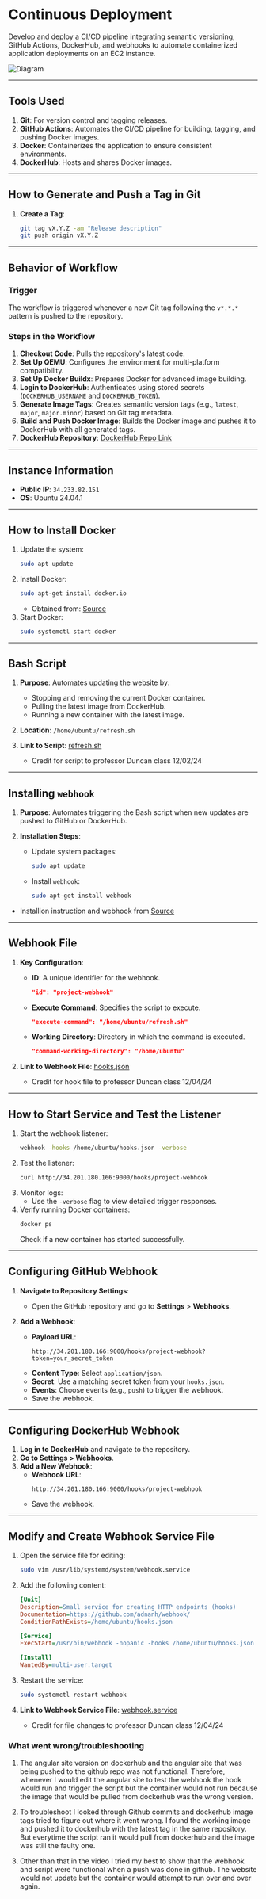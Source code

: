 # **Continuous Deployment**

Develop and deploy a CI/CD pipeline integrating semantic versioning, GitHub Actions, DockerHub, and webhooks to automate containerized application deployments on an EC2 instance.

![Diagram](/Images/cd-diagram.png)

---

## **Tools Used**
1. **Git**: For version control and tagging releases.
2. **GitHub Actions**: Automates the CI/CD pipeline for building, tagging, and pushing Docker images.
3. **Docker**: Containerizes the application to ensure consistent environments.
4. **DockerHub**: Hosts and shares Docker images.

---

## **How to Generate and Push a Tag in Git**
1. **Create a Tag**:
   ```bash
   git tag vX.Y.Z -am "Release description"
   git push origin vX.Y.Z
   ```

---

## **Behavior of Workflow**

### **Trigger**
The workflow is triggered whenever a new Git tag following the `v*.*.*` pattern is pushed to the repository.

### **Steps in the Workflow**
1. **Checkout Code**: Pulls the repository's latest code.
2. **Set Up QEMU**: Configures the environment for multi-platform compatibility.
3. **Set Up Docker Buildx**: Prepares Docker for advanced image building.
4. **Login to DockerHub**: Authenticates using stored secrets (`DOCKERHUB_USERNAME` and `DOCKERHUB_TOKEN`).
5. **Generate Image Tags**: Creates semantic version tags (e.g., `latest`, `major`, `major.minor`) based on Git tag metadata.
6. **Build and Push Docker Image**: Builds the Docker image and pushes it to DockerHub with all generated tags.
7. **DockerHub Repository**: [DockerHub Repo Link](https://hub.docker.com/repository/docker/patel513/app/general)

---

## **Instance Information**
- **Public IP**: `34.233.82.151`
- **OS**: Ubuntu 24.04.1

---

## **How to Install Docker**
1. Update the system:
   ```bash
   sudo apt update
   ```
2. Install Docker:
   ```bash
   sudo apt-get install docker.io
   ```
   - Obtained from: [Source](https://askubuntu.com/questions/938700/how-do-i-install-docker-on-ubuntu-16-04-lts)
3. Start Docker:
   ```bash
   sudo systemctl start docker
   ```

---

## **Bash Script**
1. **Purpose**:
   Automates updating the website by:
   - Stopping and removing the current Docker container.
   - Pulling the latest image from DockerHub.
   - Running a new container with the latest image.

2. **Location**: `/home/ubuntu/refresh.sh`

3. **Link to Script**: [refresh.sh](https://github.com/WSU-kduncan/f24cicd-Krackido/blob/main/deployment/refresh.sh)
   - Credit for script to professor Duncan class 12/02/24

---

## **Installing `webhook`**
1. **Purpose**:
   Automates triggering the Bash script when new updates are pushed to GitHub or DockerHub.

2. **Installation Steps**:
   - Update system packages:
     ```bash
     sudo apt update
     ```
   - Install `webhook`:
     ```bash
     sudo apt-get install webhook
     ```
- Installion instruction and webhook from [Source](https://github.com/adnanh/webhook)

---

## **Webhook File**
1. **Key Configuration**:
   - **ID**: A unique identifier for the webhook.
     ```json
     "id": "project-webhook"
     ```
   - **Execute Command**: Specifies the script to execute.
     ```json
     "execute-command": "/home/ubuntu/refresh.sh"
     ```
   - **Working Directory**: Directory in which the command is executed.
     ```json
     "command-working-directory": "/home/ubuntu"
     ```

2. **Link to Webhook File**: [hooks.json](https://github.com/WSU-kduncan/f24cicd-Krackido/blob/main/deployment/hooks.json)
   - Credit for hook file to professor Duncan class 12/04/24

---

## **How to Start Service and Test the Listener**
1. Start the webhook listener:
   ```bash
   webhook -hooks /home/ubuntu/hooks.json -verbose
   ```
2. Test the listener:
   ```bash
   curl http://34.201.180.166:9000/hooks/project-webhook
   ```
3. Monitor logs:
   - Use the `-verbose` flag to view detailed trigger responses.
4. Verify running Docker containers:
   ```bash
   docker ps
   ```
   Check if a new container has started successfully.

---

## **Configuring GitHub Webhook**
1. **Navigate to Repository Settings**:
   - Open the GitHub repository and go to **Settings** > **Webhooks**.

2. **Add a Webhook**:
   - **Payload URL**: 
     ```plaintext
     http://34.201.180.166:9000/hooks/project-webhook?token=your_secret_token
     ```
   - **Content Type**: Select `application/json`.
   - **Secret**: Use a matching secret token from your `hooks.json`.
   - **Events**: Choose events (e.g., `push`) to trigger the webhook.
   - Save the webhook.

---

## **Configuring DockerHub Webhook**
1. **Log in to DockerHub** and navigate to the repository.
2. **Go to Settings > Webhooks**.
3. **Add a New Webhook**:
   - **Webhook URL**: 
     ```plaintext
     http://34.201.180.166:9000/hooks/project-webhook
     ```
   - Save the webhook.

---

## **Modify and Create Webhook Service File**
1. Open the service file for editing:
   ```bash
   sudo vim /usr/lib/systemd/system/webhook.service
   ```

2. Add the following content:
   ```ini
   [Unit]
   Description=Small service for creating HTTP endpoints (hooks)
   Documentation=https://github.com/adnanh/webhook/
   ConditionPathExists=/home/ubuntu/hooks.json

   [Service]
   ExecStart=/usr/bin/webhook -nopanic -hooks /home/ubuntu/hooks.json

   [Install]
   WantedBy=multi-user.target
   ```

3. Restart the service:
   ```bash
   sudo systemctl restart webhook
   ```

4. **Link to Webhook Service File**: [webhook.service](https://github.com/WSU-kduncan/f24cicd-Krackido/blob/main/deployment/webhook.service)
   - Credit for file changes to professor Duncan class 12/04/24

### What went wrong/troubleshooting
1. The angular site version on dockerhub and the angular site that was being pushed to the github repo was not functional. Therefore, whenever I would edit the angular site to test the webhook the hook would run and trigger the script but the container would not run because the image that would be pulled from dockerhub was the wrong version.

2. To troubleshoot I looked through Github commits and dockerhub image tags tried to figure out where it went wrong. I found the working image and pushed it to dockerhub with the latest tag in the same repository. But everytime the script ran it would pull from dockerhub and the image was still the faulty one.

3. Other than that in the video I tried my best to show that the webhook and script were functional when a push was done in github. The website would not update but the container would attempt to run over and over again. 

